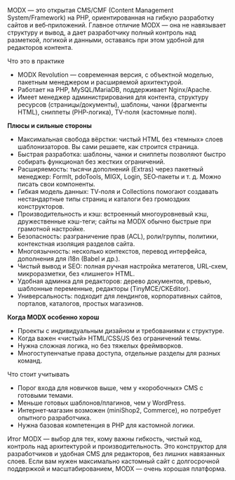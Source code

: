 
MODX — это открытая CMS/CMF (Content Management System/Framework) на PHP, ориентированная на гибкую разработку сайтов и веб‑приложений. Главное отличие MODX — она не навязывает структуру и вывод, а дает разработчику полный контроль над разметкой, логикой и данными, оставаясь при этом удобной для редакторов контента.

Что это в практике
- MODX Revolution — современная версия, с объектной моделью, пакетным менеджером и расширяемой архитектурой.
- Работает на PHP, MySQL/MariaDB, поддерживает Nginx/Apache.
- Имеет менеджер администрирования для контента, структуру ресурсов (страницы/документы), шаблоны, чанки (фрагменты HTML), сниппеты (PHP‑логика), TV‑поля (кастомные поля).

**Плюсы и сильные стороны**
- Максимальная свобода вёрстки: чистый HTML без «темных» слоев шаблонизаторов. Вы сами решаете, как строится страница.
- Быстрая разработка: шаблоны, чанки и сниппеты позволяют быстро собирать функционал без жестких ограничений.
- Расширяемость: тысячи дополнений (Extras) через пакетный менеджер: FormIt, pdoTools, MIGX, Login, SEO‑пакеты и т. д. Можно писать свои компоненты.
- Гибкая модель данных: TV‑поля и Collections помогают создавать нестандартные типы страниц и каталоги без громоздких конструкторов.
- Производительность и кэш: встроенный многоуровневый кэш, дружественные кэш-теги; сайты на MODX обычно быстрые при грамотной настройке.
- Безопасность: разграничение прав (ACL), роли/группы, политики, контекстная изоляция разделов сайта.
- Многоязычность: несколько контекстов, перевод интерфейса, дополнения для i18n (Babel и др.).
- Чистый вывод и SEO: полная ручная настройка метатегов, URL‑схем, микроразметки, без «лишнего» HTML.
- Удобная админка для редакторов: дерево документов, превью, шаблонные переменные, редакторы (TinyMCE/CKEditor).
- Универсальность: подходит для лендингов, корпоративных сайтов, порталов, каталогов, простых магазинов.

**Когда MODX особенно хорош**
- Проекты с индивидуальным дизайном и требованиями к структуре.
- Когда важен «чистый» HTML/CSS/JS без ограничений темы.
- Нужна сложная логика, но без тяжелых фреймворков.
- Многоступенчатые права доступа, отдельные разделы для разных команд.

Что стоит учитывать
- Порог входа для новичков выше, чем у «коробочных» CMS с готовыми темами.
- Меньше готовых шаблонов/плагинов, чем у WordPress.
- Интернет‑магазин возможен (miniShop2, Commerce), но потребует опытного разработчика.
- Нужна базовая компетенция в PHP для кастомной логики.

Итог
MODX — выбор для тех, кому важны гибкость, чистый код, контроль над архитектурой и производительность. Это конструктор для разработчиков и удобная CMS для редакторов, без лишних навязанных слоев. Если вам нужен максимально кастомный сайт с долгосрочной поддержкой и масштабированием, MODX — очень хорошая платформа.
